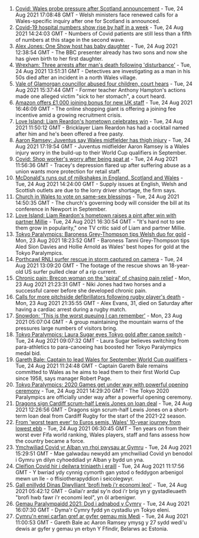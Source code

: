 1. [Covid: Wales probe pressure after Scotland announcement](https://www.bbc.co.uk/news/uk-wales-politics-58244528?at_medium=RSS&at_campaign=KARANGA) - Tue, 24 Aug 2021 17:08:48 GMT - Welsh ministers face renewed calls for a Wales-specific inquiry after one for Scotland is announced.
2. [Covid-19 hospital numbers show rise by half in a week](https://www.bbc.co.uk/news/uk-wales-58318218?at_medium=RSS&at_campaign=KARANGA) - Tue, 24 Aug 2021 14:24:03 GMT - Numbers of Covid patients are still less than a fifth of numbers at this stage in the second wave.
3. [Alex Jones: One Show host has baby daughter](https://www.bbc.co.uk/news/uk-wales-58317096?at_medium=RSS&at_campaign=KARANGA) - Tue, 24 Aug 2021 12:38:54 GMT - The BBC presenter already has two sons and now she has given birth to her first daughter.
4. [Wrexham: Three arrests after man's death following 'disturbance'](https://www.bbc.co.uk/news/uk-wales-58314181?at_medium=RSS&at_campaign=KARANGA) - Tue, 24 Aug 2021 13:51:31 GMT - Detectives are investigating as a man in his 50s died after an incident in a north Wales village.
5. [Vale of Glamorgan councillor abused four children, court hears](https://www.bbc.co.uk/news/uk-wales-58321149?at_medium=RSS&at_campaign=KARANGA) - Tue, 24 Aug 2021 15:37:44 GMT - Former teacher Anthony Hampton's actions made one alleged victim "sick to her stomach", a court heard.
6. [Amazon offers £1,000 joining bonus for new UK staff](https://www.bbc.co.uk/news/business-58321728?at_medium=RSS&at_campaign=KARANGA) - Tue, 24 Aug 2021 16:46:09 GMT - The online shopping giant is offering a joining fee incentive amid a growing recruitment crisis.
7. [Love Island: Liam Reardon's hometown celebrates win](https://www.bbc.co.uk/news/uk-wales-58314176?at_medium=RSS&at_campaign=KARANGA) - Tue, 24 Aug 2021 11:50:12 GMT - Bricklayer Liam Reardon has had a cocktail named after him and he's been offered a free pasty.
8. [Aaron Ramsey: Juventus say Wales midfielder has thigh injury](https://www.bbc.co.uk/sport/football/58322476?at_medium=RSS&at_campaign=KARANGA) - Tue, 24 Aug 2021 17:19:54 GMT - Juventus midfielder Aaron Ramsey is a Wales injury worry in the build-up to their World Cup qualifiers in September.
9. [Covid: Shop worker's worry after being spat at](https://www.bbc.co.uk/news/uk-wales-58305333?at_medium=RSS&at_campaign=KARANGA) - Tue, 24 Aug 2021 11:56:36 GMT - Tracey's depression flared up after suffering abuse as a union wants more protection for retail staff.
10. [McDonald's runs out of milkshakes in England, Scotland and Wales](https://www.bbc.co.uk/news/business-58315152?at_medium=RSS&at_campaign=KARANGA) - Tue, 24 Aug 2021 14:24:00 GMT - Supply issues at English, Welsh and Scottish outlets are due to the lorry driver shortage, the firm says.
11. [Church in Wales to vote on same-sex blessings](https://www.bbc.co.uk/news/uk-wales-58314180?at_medium=RSS&at_campaign=KARANGA) - Tue, 24 Aug 2021 14:50:35 GMT - The church's governing body will consider the bill at its conference in Newport in September.
12. [Love Island: Liam Reardon's hometown raises a pint after win with partner Millie](https://www.bbc.co.uk/news/uk-wales-58321156?at_medium=RSS&at_campaign=KARANGA) - Tue, 24 Aug 2021 16:30:54 GMT - "It's hard not to see them grow in popularity," one TV critic said of Liam and partner Millie.
13. [Tokyo Paralympics: Baroness Grey-Thompson tips Welsh duo for gold](https://www.bbc.co.uk/sport/av/disability-sport/58310373?at_medium=RSS&at_campaign=KARANGA) - Mon, 23 Aug 2021 18:23:52 GMT - Baroness Tanni Grey-Thompson tips Aled Sion Davies and Hollie Arnold as Wales' best hopes for gold at the Tokyo Paralympics.
14. [Porthcawl RNLI surfer rescue in storm captured on camera](https://www.bbc.co.uk/news/uk-wales-58317099?at_medium=RSS&at_campaign=KARANGA) - Tue, 24 Aug 2021 13:09:20 GMT - The footage of the rescue shows an 18-year-old US surfer pulled clear of a rip current.
15. [Chronic pain: Brecon woman on the 'spiral' of chasing pain relief](https://www.bbc.co.uk/news/uk-wales-58308584?at_medium=RSS&at_campaign=KARANGA) - Mon, 23 Aug 2021 21:23:31 GMT - Niki Jones had two horses and a successful career before she developed chronic pain.
16. [Calls for more pitchside defibrillators following rugby player's death](https://www.bbc.co.uk/news/uk-wales-58311525?at_medium=RSS&at_campaign=KARANGA) - Mon, 23 Aug 2021 21:35:55 GMT - Alex Evans, 31, died on Saturday after having a cardiac arrest during a rugby match.
17. [Snowdon: 'This is the worst queuing I can remember'](https://www.bbc.co.uk/news/uk-wales-58284171?at_medium=RSS&at_campaign=KARANGA) - Mon, 23 Aug 2021 05:07:04 GMT - A group maintaining the mountain warns of the pressures large numbers of visitors bring.
18. [Tokyo Paralympics: Laura Sugar eyes Tokyo gold after canoe switch](https://www.bbc.co.uk/sport/disability-sport/58309588?at_medium=RSS&at_campaign=KARANGA) - Tue, 24 Aug 2021 09:07:32 GMT - Laura Sugar believes switching from para-athletics to para-canoeing has boosted her Tokyo Paralympics medal bid.
19. [Gareth Bale: Captain to lead Wales for September World Cup qualifiers](https://www.bbc.co.uk/sport/football/58318873?at_medium=RSS&at_campaign=KARANGA) - Tue, 24 Aug 2021 11:24:48 GMT - Captain Gareth Bale remains committed to Wales as he aims to lead them to their first World Cup since 1958, says manager Robert Page.
20. [Tokyo Paralympics: 2020 Games get under way with powerful opening ceremony](https://www.bbc.co.uk/sport/disability-sport/58316181?at_medium=RSS&at_campaign=KARANGA) - Tue, 24 Aug 2021 14:29:20 GMT - The Tokyo 2020 Paralympics are officially under way after a powerful opening ceremony.
21. [Dragons sign Cardiff scrum-half Lewis Jones on loan deal](https://www.bbc.co.uk/sport/rugby-union/58318126?at_medium=RSS&at_campaign=KARANGA) - Tue, 24 Aug 2021 12:26:56 GMT - Dragons sign scrum-half Lewis Jones on a short-term loan deal from Cardiff Rugby for the start of the 2021-22 season.
22. [From 'worst team ever' to Euros semis, Wales' 10-year journey from lowest ebb](https://www.bbc.co.uk/sport/football/58308453?at_medium=RSS&at_campaign=KARANGA) - Tue, 24 Aug 2021 06:30:45 GMT - Ten years on from their worst ever Fifa world ranking, Wales players, staff and fans assess how the country became a force.
23. [Ymchwiliad Covid yr Alban yn rhoi pwysau ar Gymru](https://www.bbc.co.uk/newyddion/58321391?at_medium=RSS&at_campaign=KARANGA) - Tue, 24 Aug 2021 15:29:51 GMT - Mae galwadau newydd am ymchwiliad Covid yn benodol i Gymru yn dilyn cyhoeddiad yr Alban y bydd un yna.
24. [Cleifion Covid hir i deilwra triniaeth i eraill](https://www.bbc.co.uk/newyddion/58311166?at_medium=RSS&at_campaign=KARANGA) - Tue, 24 Aug 2021 11:17:56 GMT - Y bwriad ydy cynnig cymorth gan ystod o feddygon arbenigol mewn un lle - o ffisiotherapyddion i seicolegwyr.
25. [Gall enillydd Dinas Diwylliant 'brofi hwb i'r economi leol'](https://www.bbc.co.uk/newyddion/58299399?at_medium=RSS&at_campaign=KARANGA) - Tue, 24 Aug 2021 05:42:12 GMT - Gallai'r ardal sy'n dod i'r brig yn y gystadleuaeth "brofi hwb fawr i'r economi leol", yn ôl arbenigwr.
26. [Gemau Paralympaidd 2021: Dod i adnabod y Cymry](https://www.bbc.co.uk/newyddion/58310030?at_medium=RSS&at_campaign=KARANGA) - Tue, 24 Aug 2021 16:07:30 GMT - Dyma'r Cymry fydd yn cystadlu yn Tokyo eleni.
27. [Cymru'n enwi carfan gref ar gyfer gemau mis Medi](https://www.bbc.co.uk/newyddion/58287370?at_medium=RSS&at_campaign=KARANGA) - Tue, 24 Aug 2021 11:00:53 GMT - Gareth Bale ac Aaron Ramsey ymysg y 27 sydd wedi'u dewis ar gyfer y gemau yn erbyn Y Ffindir, Belarws ac Estonia.
